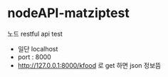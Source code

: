 # nodeAPI-matziptest
노드 restful api  test


- 일단 localhost 
- port : 8000
- http://127.0.0.1:8000/kfood 로 get 하면 json 정보뜸
